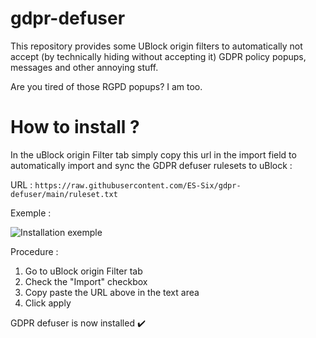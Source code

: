 # gdpr-defuser
This repository provides some UBlock origin filters to automatically not accept (by technically hiding without accepting it) GDPR policy popups, messages and other annoying stuff.

Are you tired of those RGPD popups? I am too.

# How to install ?

In the uBlock origin Filter tab simply copy this url in the import field to automatically import and sync the GDPR defuser rulesets to uBlock :

URL : `https://raw.githubusercontent.com/ES-Six/gdpr-defuser/main/ruleset.txt`

Exemple :

![Installation exemple](https://www.zupimages.net/up/22/23/1hwe.jpg)

Procedure :
1. Go to uBlock origin Filter tab
2. Check the "Import" checkbox
3. Copy paste the URL above in the text area
4. Click apply

GDPR defuser is now installed ✔️
